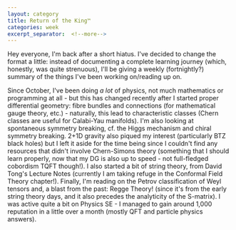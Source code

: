 ```yaml
---
layout: category
title: Return of the King™
categories: week
excerpt_separator:  <!--more-->
---
```


Hey everyone, I'm back after a short hiatus. I've decided to change the format a little: instead of documenting a complete learning journey (which, honestly, was quite strenuous), I'll be giving a weekly (fortnightly?) summary of the things I've been working on/reading up on.

Since October, I've been doing *a lot* of physics, not much mathematics or programming at all - but this has changed recently after I started proper differential geometry: fibre bundles and connections (for mathematical gauge theory, etc.) - naturally, this lead to characteristic classes (Chern classes are useful for Calabi-Yau manifolds). I'm also looking at spontaneous symmetry breaking, cf. the Higgs mechanism and chiral symmetry breaking. 2+1D gravity also piqued my interest (particularly BTZ black holes) but I left it aside for the time being since I couldn't find any resources that didn't involve Chern-Simons theory (something that I should learn properly, now that my DG is also up to speed - not full-fledged cobordism TQFT though!). I also started a bit of string theory, from David Tong's Lecture Notes (currently I am taking refuge in the Conformal Field Theory chapter!). Finally, I'm reading on the Petrov classification of Weyl tensors and, a blast from the past: Regge Theory! (since it's from the early string theory days, and it also precedes the analyticity of the S-matrix). I was active quite a bit on Physics SE - I managed to gain around 1,000 reputation in a little over a month (mostly QFT and particle physics answers).
